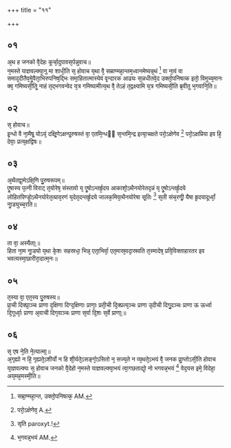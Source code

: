 +++
title = "११"

+++
## ०१
अ᳘थ ह जनको वै᳘देहः कूर्चा᳘दुपावस᳘र्पन्नुवाच॥  
न᳘मस्ते याज्ञवल्क्या᳘नु मा शाधी᳘ति स᳘ होवाच य᳘था वै᳘ सम्राण्महा᳘न्तम᳘ध्वानमेष्यन्र᳘थं [^1] वा ना᳘वं वा समाद᳘दीतैव᳘मेॗवैता᳘भिरुपनिष᳘द्भिः समा᳘हितात्मास्येवं वृ᳘न्दारक आढ्यः स᳘न्नधीतवे᳘द उक्तो᳘पनिषत्क इतो᳘ विमुच्य᳘मानः क्व᳘ गमिष्यसी᳘तिॗ नाहं त᳘द्भगवन्वेद य᳘त्र गमिष्यामीत्य᳘थ वै᳘ तेऽहं त᳘द्वक्ष्यामि य᳘त्र गमिष्यसी᳘ति ब्र᳘वीतु भ᳘गवानि᳘ति॥  

[^1]: सम्रा᳘ण्महा᳘न्त, उक्तो᳘पनिषत्क᳘ AM. 

## ०२
स᳘ होवाच॥  
इ᳘न्धो वै ना᳘मैषॗ योऽयं᳘ दक्षिॗणेऽक्षन्पु᳘रुषस्तं वा᳘ एतमि᳘न्धᳫं स᳘न्तमि᳘न्द्र इत्या᳘चक्षते परो᳘ऽक्षेणेव [^2] परो᳘ऽक्षप्रिया इव हि᳘ देवाः᳘ प्रत्य᳘क्षद्विषः॥  

[^2]: परो᳘ऽक्षेणेव᳘ A. 

## ०३
अ᳘थैतद्वा᳘मेऽक्षि᳘णि पु᳘रुषरूपम्॥  
एॗषास्य प᳘त्नी विराट् त᳘योरेष᳘ संस्तावो य᳘ एॗषोऽन्तर्हृ᳘दय आकाशो᳘ऽथैनयोरेतद᳘न्नं य᳘ एॗषोऽन्तर्हृ᳘दये लोहितपिण्डो᳘ऽथैनयोरेत᳘त्प्राव᳘रणं य᳘देत᳘दन्तर्हृ᳘दये जालक᳘मिवा᳘थैनयोरेषा सृ᳘तिः [^3] स᳘ती संच᳘रणीॗ यैषा हृ᳘दयादूर्ध्वां᳘ नाॗड्युच्च᳘रति॥  

[^3]: सृति paroxyt.! 

## ०४
ता वा᳘ अस्यैताः᳟॥  
हिता ना᳘म नाॗड्यो य᳘था के᳘शः सहस्रधा᳘ भिन्न᳘ एता᳘भिर्वा᳘ एत᳘मास्र᳘वदा᳘स्रवति त᳘स्मादेष᳘ प्रवि᳘विक्ताहारतर इव भवत्यस्मा᳘छारीरा᳘दात्म᳘नः॥  
## ०५
त᳘स्या वा᳘ एत᳘स्य पु᳘रुषस्य॥  
प्रा᳘ची दिक्प्रा᳘ञ्चः प्राणा द᳘क्षिणा दिग्द᳘क्षिणाः प्राणाः᳘ प्रती᳘ची दि᳘क्प्रत्य᳘ञ्चः प्राणा उ᳘दीची दिगु᳘दञ्चः प्राणा ऊ ऊर्ध्वा दि᳘गूर्ध्वाः᳘ प्राणा अ᳘वाची दिग᳘वाञ्चः प्राणा स᳘र्वा दि᳘शः स᳘र्वे प्राणाः᳟॥  
## ०६
स᳘ एष ने᳘ति ने᳘त्यात्मा᳟॥  
अ᳘गृह्यो न हि᳘ गृह्यते᳘ऽशीर्यो न हि शी᳘र्यते᳘ऽसङ्गो᳘ऽसितो न᳘ सज्य᳘ते न व्य᳘थते᳘ऽभयं वै᳘ जनक प्राॗप्तोऽसी᳘ति होवाच या᳘ज्ञवल्क्यः स᳘ होवाच जनको वै᳘देहो न᳘मस्ते याज्ञवल्क्या᳘भयं त्वा᳘गछताद्यो᳘ नो भगवन्न᳘भयं [^4] वेद᳘यस इमे᳘ विदेहा᳘ अय᳘मह᳘मस्मी᳘ति॥  

[^4]: भ᳘गवन्न᳘भयं AM. 

